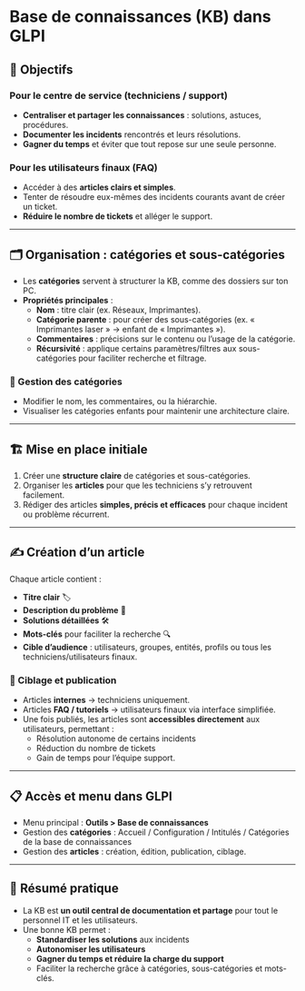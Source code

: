 # Base de connaissances (KB) dans GLPI

## 🎯 Objectifs
### Pour le centre de service (techniciens / support)
- **Centraliser et partager les connaissances** : solutions, astuces, procédures.  
- **Documenter les incidents** rencontrés et leurs résolutions.  
- **Gagner du temps** et éviter que tout repose sur une seule personne.

### Pour les utilisateurs finaux (FAQ)
- Accéder à des **articles clairs et simples**.  
- Tenter de résoudre eux-mêmes des incidents courants avant de créer un ticket.  
- **Réduire le nombre de tickets** et alléger le support.

---

## 🗂️ Organisation : catégories et sous-catégories
- Les **catégories** servent à structurer la KB, comme des dossiers sur ton PC.  
- **Propriétés principales** :  
  - **Nom** : titre clair (ex. Réseaux, Imprimantes).  
  - **Catégorie parente** : pour créer des sous-catégories (ex. « Imprimantes laser » → enfant de « Imprimantes »).  
  - **Commentaires** : précisions sur le contenu ou l’usage de la catégorie.  
  - **Récursivité** : applique certains paramètres/filtres aux sous-catégories pour faciliter recherche et filtrage.

### 🔧 Gestion des catégories
- Modifier le nom, les commentaires, ou la hiérarchie.  
- Visualiser les catégories enfants pour maintenir une architecture claire.

---

## 🏗️ Mise en place initiale
1. Créer une **structure claire** de catégories et sous-catégories.  
2. Organiser les **articles** pour que les techniciens s’y retrouvent facilement.  
3. Rédiger des articles **simples, précis et efficaces** pour chaque incident ou problème récurrent.

---

## ✍️ Création d’un article
Chaque article contient :  
- **Titre clair** 🏷️  
- **Description du problème** 📝  
- **Solutions détaillées** 🛠️  
- **Mots-clés** pour faciliter la recherche 🔍  
- **Cible d’audience** : utilisateurs, groupes, entités, profils ou tous les techniciens/utilisateurs finaux.

### 🎯 Ciblage et publication
- Articles **internes** → techniciens uniquement.  
- Articles **FAQ / tutoriels** → utilisateurs finaux via interface simplifiée.  
- Une fois publiés, les articles sont **accessibles directement** aux utilisateurs, permettant :  
  - Résolution autonome de certains incidents  
  - Réduction du nombre de tickets  
  - Gain de temps pour l’équipe support.

---

## 📋 Accès et menu dans GLPI
- Menu principal : **Outils > Base de connaissances**  
- Gestion des **catégories** : Accueil / Configuration / Intitulés / Catégories de la base de connaissances  
- Gestion des **articles** : création, édition, publication, ciblage.

---

## 🔁 Résumé pratique
- La KB est **un outil central de documentation et partage** pour tout le personnel IT et les utilisateurs.  
- Une bonne KB permet :  
  - **Standardiser les solutions** aux incidents  
  - **Autonomiser les utilisateurs**  
  - **Gagner du temps et réduire la charge du support**  
  - Faciliter la recherche grâce à catégories, sous-catégories et mots-clés.
